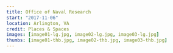```yaml
---
title: Office of Naval Research
start: "2017-11-06"
location: Arlington, VA 
credit: Places & Spaces
images: [image01-lg.jpg, image02-lg.jpg, image03-lg.jpg]
thumbs: [image01-thb.jpg, image02-thb.jpg, image03-thb.jpg]
---
```

